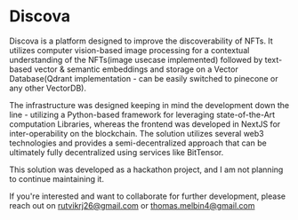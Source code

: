 # Discova

Discova is a platform designed to improve the discoverability of NFTs. It utilizes computer vision-based image processing for a contextual understanding of the NFTs(image usecase implemented) followed by text-based vector & semantic embeddings and storage on a Vector Database(Qdrant implementation - can be easily switched to pinecone or any other VectorDB). 

The infrastructure was designed keeping in mind the development down the line - utilizing a Python-based framework for leveraging state-of-the-Art computation Libraries, whereas the frontend was developed in NextJS for inter-operability on the blockchain. The solution utilizes several web3 technologies and provides a semi-decentralized approach that can be ultimately fully decentralized using services like BitTensor.

This solution was developed as a hackathon project, and I am not planning to continue maintaining it. 

If you're interested and want to collaborate for further development, please reach out on rutvikrj26@gmail.com or thomas.melbin4@gmail.com

